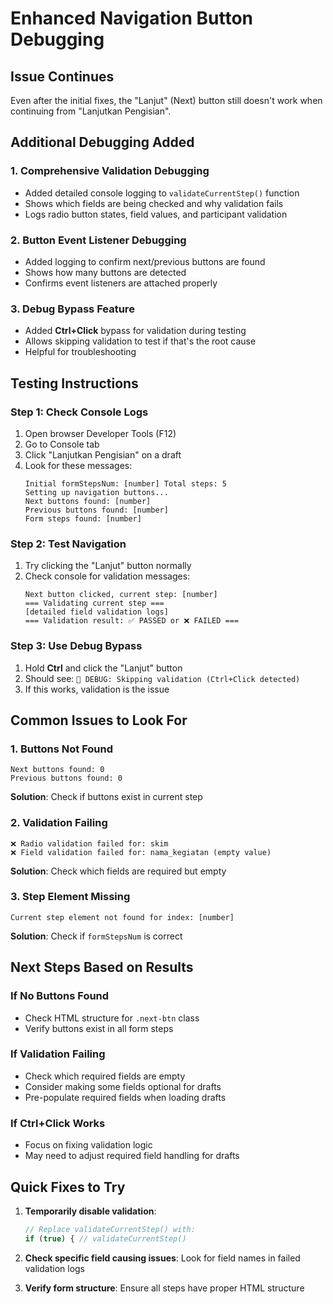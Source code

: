 # Enhanced Navigation Button Debugging

## Issue Continues
Even after the initial fixes, the "Lanjut" (Next) button still doesn't work when continuing from "Lanjutkan Pengisian".

## Additional Debugging Added

### 1. Comprehensive Validation Debugging
- Added detailed console logging to `validateCurrentStep()` function
- Shows which fields are being checked and why validation fails
- Logs radio button states, field values, and participant validation

### 2. Button Event Listener Debugging
- Added logging to confirm next/previous buttons are found
- Shows how many buttons are detected
- Confirms event listeners are attached properly

### 3. Debug Bypass Feature
- Added **Ctrl+Click** bypass for validation during testing
- Allows skipping validation to test if that's the root cause
- Helpful for troubleshooting

## Testing Instructions

### Step 1: Check Console Logs
1. Open browser Developer Tools (F12)
2. Go to Console tab
3. Click "Lanjutkan Pengisian" on a draft
4. Look for these messages:
   ```
   Initial formStepsNum: [number] Total steps: 5
   Setting up navigation buttons...
   Next buttons found: [number]
   Previous buttons found: [number]
   Form steps found: [number]
   ```

### Step 2: Test Navigation
1. Try clicking the "Lanjut" button normally
2. Check console for validation messages:
   ```
   Next button clicked, current step: [number]
   === Validating current step ===
   [detailed field validation logs]
   === Validation result: ✅ PASSED or ❌ FAILED ===
   ```

### Step 3: Use Debug Bypass
1. Hold **Ctrl** and click the "Lanjut" button
2. Should see: `🚀 DEBUG: Skipping validation (Ctrl+Click detected)`
3. If this works, validation is the issue

## Common Issues to Look For

### 1. Buttons Not Found
```
Next buttons found: 0
Previous buttons found: 0
```
**Solution**: Check if buttons exist in current step

### 2. Validation Failing
```
❌ Radio validation failed for: skim
❌ Field validation failed for: nama_kegiatan (empty value)
```
**Solution**: Check which fields are required but empty

### 3. Step Element Missing
```
Current step element not found for index: [number]
```
**Solution**: Check if `formStepsNum` is correct

## Next Steps Based on Results

### If No Buttons Found
- Check HTML structure for `.next-btn` class
- Verify buttons exist in all form steps

### If Validation Failing
- Check which required fields are empty
- Consider making some fields optional for drafts
- Pre-populate required fields when loading drafts

### If Ctrl+Click Works
- Focus on fixing validation logic
- May need to adjust required field handling for drafts

## Quick Fixes to Try

1. **Temporarily disable validation**:
   ```javascript
   // Replace validateCurrentStep() with:
   if (true) { // validateCurrentStep()
   ```

2. **Check specific field causing issues**:
   Look for field names in failed validation logs

3. **Verify form structure**:
   Ensure all steps have proper HTML structure 